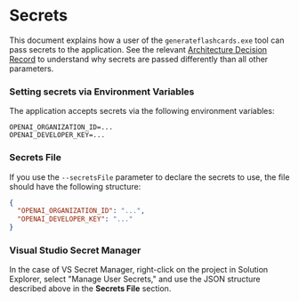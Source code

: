 # Secrets

This document explains how a user of the `generateflashcards.exe` tool can pass secrets to the application. See the relevant [Architecture Decision Record](Architecture%20Decision%20Records/2024-08-21%20How%20users%20should%20pass%20secret%20parameters.md) to understand why secrets are passed differently than all other parameters.
 
### Setting secrets via Environment Variables

The application accepts secrets via the following environment variables:

```.env
OPENAI_ORGANIZATION_ID=...
OPENAI_DEVELOPER_KEY=...
```

### Secrets File

If you use the `--secretsFile` parameter to declare the secrets to use, the file should have the following structure:

```json
{
  "OPENAI_ORGANIZATION_ID": "...",
  "OPENAI_DEVELOPER_KEY": "..."
}
```

### Visual Studio Secret Manager

In the case of VS Secret Manager, right-click on the project in Solution Explorer, select "Manage User Secrets," and use the JSON structure described above in the **Secrets File** section.
